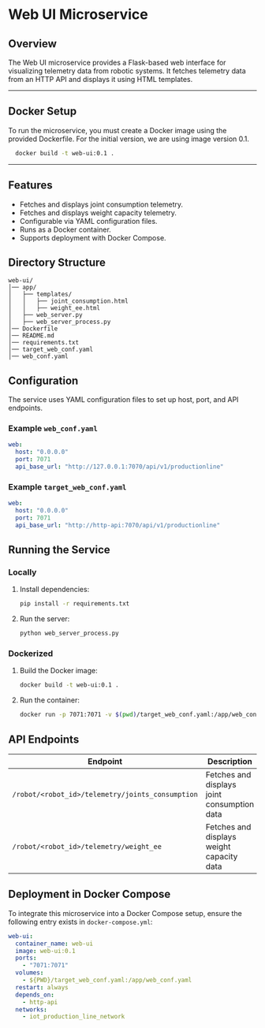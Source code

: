# Web UI Microservice

## Overview

The Web UI microservice provides a Flask-based web interface for visualizing telemetry data from robotic systems. It fetches telemetry data from an HTTP API and displays it using HTML templates.

___
## Docker Setup

To run the microservice, you must create a Docker image using the provided Dockerfile. For the initial version, we are using image version 0.1.

```bash
  docker build -t web-ui:0.1 .
```
___


## Features

- Fetches and displays joint consumption telemetry.
- Fetches and displays weight capacity telemetry.
- Configurable via YAML configuration files.
- Runs as a Docker container.
- Supports deployment with Docker Compose.

## Directory Structure

```
web-ui/
│── app/
│   ├── templates/
│   │   ├── joint_consumption.html
│   │   ├── weight_ee.html
│   ├── web_server.py
│   ├── web_server_process.py
│── Dockerfile
│── README.md
│── requirements.txt
│── target_web_conf.yaml
│── web_conf.yaml
```

## Configuration

The service uses YAML configuration files to set up host, port, and API endpoints.

### Example `web_conf.yaml`

```yaml
web:
  host: "0.0.0.0"
  port: 7071
  api_base_url: "http://127.0.0.1:7070/api/v1/productionline"
```

### Example `target_web_conf.yaml`

```yaml
web:
  host: "0.0.0.0"
  port: 7071
  api_base_url: "http://http-api:7070/api/v1/productionline"
```

## Running the Service

### Locally

1. Install dependencies:
   ```bash
   pip install -r requirements.txt
   ```
2. Run the server:
   ```bash
   python web_server_process.py
   ```

### Dockerized

1. Build the Docker image:
   ```bash
   docker build -t web-ui:0.1 .
   ```
2. Run the container:
   ```bash
   docker run -p 7071:7071 -v $(pwd)/target_web_conf.yaml:/app/web_conf.yaml web-ui:0.1
   ```

## API Endpoints

| Endpoint                                         | Description                                 |
| ------------------------------------------------ | ------------------------------------------- |
| `/robot/<robot_id>/telemetry/joints_consumption` | Fetches and displays joint consumption data |
| `/robot/<robot_id>/telemetry/weight_ee`          | Fetches and displays weight capacity data   |

## Deployment in Docker Compose

To integrate this microservice into a Docker Compose setup, ensure the following entry exists in `docker-compose.yml`:

```yaml
web-ui:
  container_name: web-ui
  image: web-ui:0.1
  ports:
    - "7071:7071"
  volumes:
    - ${PWD}/target_web_conf.yaml:/app/web_conf.yaml
  restart: always
  depends_on:
    - http-api
  networks:
    - iot_production_line_network
```
